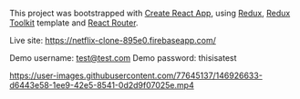This project was bootstrapped with [Create React App](https://github.com/facebook/create-react-app), using [Redux](https://redux.js.org/), [Redux Toolkit](https://redux-toolkit.js.org/) template and [React Router](https://reactrouter.com/docs/en/v6).

Live site: https://netflix-clone-895e0.firebaseapp.com/


Demo username: test@test.com
Demo password: thisisatest



https://user-images.githubusercontent.com/77645137/146926633-d6443e58-1ee9-42e5-8541-0d2d9f07025e.mp4


